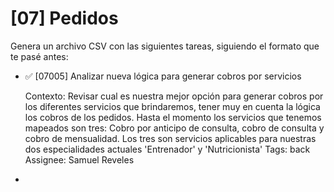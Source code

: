 # [07] Pedidos

Genera un archivo CSV con las siguientes tareas, siguiendo el formato que te pasé antes:

- ✅ [07005] Analizar nueva lógica para generar cobros por servicios
  
  Contexto: Revisar cual es nuestra mejor opción para generar cobros por los diferentes servicios que brindaremos, tener muy en cuenta la lógica los cobros de los pedidos.
  Hasta el momento los servicios que tenemos mapeados son tres: Cobro por anticipo de consulta, cobro de consulta y cobro de mensualidad. Los tres son servicios aplicables para nuestras dos especialidades actuales 'Entrenador' y 'Nutricionista'
  Tags: back
  Assignee: Samuel Reveles

-
